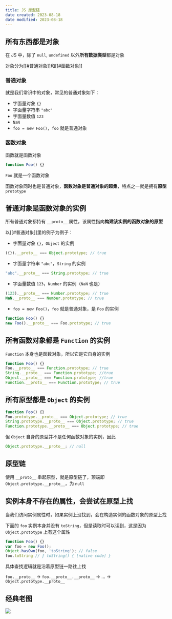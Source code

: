 ```yaml
---
title: JS 原型链
date created: 2023-08-18
date modified: 2023-08-18
---
```


## 所有东西都是对象

在 JS 中，除了 `null`, `undefined` 以外**所有数据类型**都是对象

对象分为[[#普通对象]]和[[#函数对象]]

### 普通对象

就是我们常识中的对象，常见的普通对象如下：

- 字面量对象 `{}`
- 字面量字符串 `"abc"`
- 字面量数值 `123`
- `NaN`
- `foo = new Foo()`，`foo` 就是普通对象

### 函数对象

函数就是函数对象

```javascript
function Foo() {}
```

`Foo` 就是一个函数对象

函数对象同时也是普通对象，**函数对象是普通对象的超集**，特点之一就是拥有**原型** `prototype`

## 普通对象是函数对象的实例

所有普通对象都持有 `__proto__` 属性，该属性指向**构建该实例的函数对象的原型**

以[[#普通对象]]里的例子为例子：

- 字面量对象 `{}`，`Object` 的实例
```javascript
({}).__proto__ === Object.prototype; // true
```
- 字面量字符串 `"abc"`，`String` 的实例
```javascript
"abc".__proto__ === String.prototype; // true
```
- 字面量数值 `123`，`Number` 的实例（`NaN` 也是）
```javascript
(123).__proto__ === Number.prototype; // true
NaN.__proto__ === Number.prototype; // true
```
- `foo = new Foo()`，`foo` 就是普通对象，是 `Foo` 的实例
```javascript
function Foo() {}
new Foo().__proto__ === Foo.prototype; // true
```

## 所有函数对象都是 `Function` 的实例

`Function` 本身也是函数对象，所以它是它自身的实例

```javascript
function Foo() {}
Foo.__proto__ === Function.prototype; // true
String.__proto__ === Function.prototype; //true
Object.__proto__ === Function.prototype; //true
Function.__proto__ === Function.prototype; // true
```

## 所有原型都是 `Object` 的实例

```javascript
function Foo() {}
Foo.prototype.__proto__ === Object.prototype; // true
String.prototype.__proto__ === Object.prototype; // true
Function.prototype.__proto__ === Object.prototype; // true
```

但 `Object` 自身的原型并不是任何函数对象的实例，因此

```javascript
Object.prototype.__proto__; // null
```

## 原型链

使用 `__proto__` 串起原型，就是原型链了，顶端即 `Object.prototype.__proto__`，为 `null`

## 实例本身不存在的属性，会尝试在原型上找

当我们访问实例属性时，如果实例上没找到，会在构造实例的函数对象的原型上找

下面的 `foo` 实例本身并没有 `toString`，但是读取时可以读到，这是因为 `Object.prototype` 上有这个属性

```javascript
function Foo() {}
var foo = new Foo();
Object.hasOwn(foo, 'toString'); // false
foo.toString // ƒ toString() { [native code] }
```

具体查找逻辑就是沿着原型链一路往上找

`foo.__proto__` -> `foo.__proto__.__proto__` -> ... -> `Object.prototype.__proto__`

## 经典老图

![](https://vercel-proxy.norah1to.com/proxy/raw.githubusercontent.com/NoraH1to/cdn/master/img/20230818171845.png)